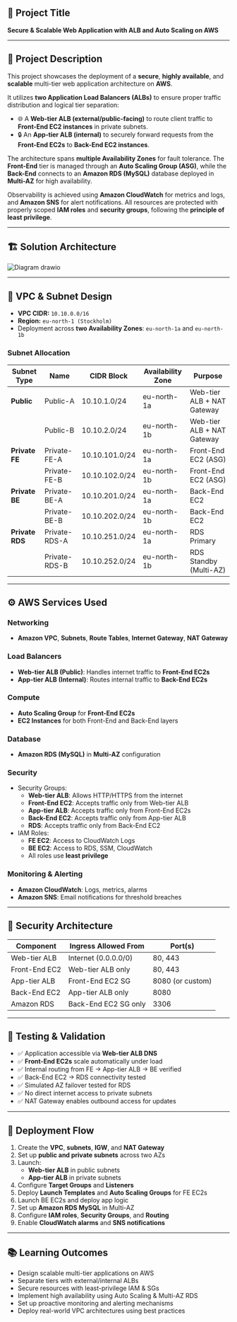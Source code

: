 ## 📌 Project Title
**Secure & Scalable Web Application with ALB and Auto Scaling on AWS**

---

## 🧠 Project Description  

This project showcases the deployment of a **secure**, **highly available**, and **scalable** multi-tier web application architecture on **AWS**.

It utilizes **two Application Load Balancers (ALBs)** to ensure proper traffic distribution and logical tier separation:

- 🌐 A **Web-tier ALB (external/public-facing)** to route client traffic to **Front-End EC2 instances** in private subnets.
- 🔒 An **App-tier ALB (internal)** to securely forward requests from the **Front-End EC2s** to **Back-End EC2 instances**.

The architecture spans **multiple Availability Zones** for fault tolerance. The **Front-End** tier is managed through an **Auto Scaling Group (ASG)**, while the **Back-End** connects to an **Amazon RDS (MySQL)** database deployed in **Multi-AZ** for high availability.

Observability is achieved using **Amazon CloudWatch** for metrics and logs, and **Amazon SNS** for alert notifications. All resources are protected with properly scoped **IAM roles** and **security groups**, following the **principle of least privilege**.

---

## 🏗️ Solution Architecture

![Diagram drawio](https://github.com/user-attachments/assets/7872c418-f59a-4e15-9054-866e30f0f650)



---

## 🧱 VPC & Subnet Design

- **VPC CIDR:** `10.10.0.0/16`
- **Region:** `eu-north-1 (Stockholm)`
- Deployment across **two Availability Zones**: `eu-north-1a` and `eu-north-1b`

### Subnet Allocation

| Subnet Type     | Name              | CIDR Block        | Availability Zone | Purpose                            |
|-----------------|-------------------|-------------------|-------------------|------------------------------------|
| **Public**      | Public-A          | 10.10.1.0/24      | eu-north-1a       | Web-tier ALB + NAT Gateway         |
|                 | Public-B          | 10.10.2.0/24      | eu-north-1b       | Web-tier ALB + NAT Gateway         |
| **Private FE**  | Private-FE-A      | 10.10.101.0/24    | eu-north-1a       | Front-End EC2 (ASG)                |
|                 | Private-FE-B      | 10.10.102.0/24    | eu-north-1b       | Front-End EC2 (ASG)                |
| **Private BE**  | Private-BE-A      | 10.10.201.0/24    | eu-north-1a       | Back-End EC2                       |
|                 | Private-BE-B      | 10.10.202.0/24    | eu-north-1b       | Back-End EC2                       |
| **Private RDS** | Private-RDS-A     | 10.10.251.0/24    | eu-north-1a       | RDS Primary                        |
|                 | Private-RDS-B     | 10.10.252.0/24    | eu-north-1b       | RDS Standby (Multi-AZ)            |

---

## ⚙️ AWS Services Used

### Networking
- **Amazon VPC**, **Subnets**, **Route Tables**, **Internet Gateway**, **NAT Gateway**

### Load Balancers
- **Web-tier ALB (Public)**: Handles internet traffic to **Front-End EC2s**
- **App-tier ALB (Internal)**: Routes internal traffic to **Back-End EC2s**

### Compute
- **Auto Scaling Group** for **Front-End EC2s**
- **EC2 Instances** for both Front-End and Back-End layers

### Database
- **Amazon RDS (MySQL)** in **Multi-AZ** configuration

### Security
- Security Groups:
  - **Web-tier ALB**: Allows HTTP/HTTPS from the internet
  - **Front-End EC2**: Accepts traffic only from Web-tier ALB
  - **App-tier ALB**: Accepts traffic only from Front-End EC2s
  - **Back-End EC2**: Accepts traffic only from App-tier ALB
  - **RDS**: Accepts traffic only from Back-End EC2
- IAM Roles:
  - **FE EC2**: Access to CloudWatch Logs
  - **BE EC2**: Access to RDS, SSM, CloudWatch
  - All roles use **least privilege**

### Monitoring & Alerting
- **Amazon CloudWatch**: Logs, metrics, alarms
- **Amazon SNS**: Email notifications for threshold breaches

---

## 🔐 Security Architecture

| Component         | Ingress Allowed From     | Port(s)         |
|------------------|--------------------------|-----------------|
| Web-tier ALB     | Internet (0.0.0.0/0)     | 80, 443         |
| Front-End EC2    | Web-tier ALB only        | 80, 443         |
| App-tier ALB     | Front-End EC2 SG         | 8080 (or custom)|
| Back-End EC2     | App-tier ALB only        | 8080            |
| Amazon RDS       | Back-End EC2 SG only     | 3306            |

---

## 🧪 Testing & Validation

- ✅ Application accessible via **Web-tier ALB DNS**
- ✅ **Front-End EC2s** scale automatically under load
- ✅ Internal routing from FE → App-tier ALB → BE verified
- ✅ Back-End EC2 → RDS connectivity tested
- ✅ Simulated AZ failover tested for RDS
- ✅ No direct internet access to private subnets
- ✅ NAT Gateway enables outbound access for updates

---

## 🚀 Deployment Flow

1. Create the **VPC**, **subnets**, **IGW**, and **NAT Gateway**
2. Set up **public and private subnets** across two AZs
3. Launch:
   - **Web-tier ALB** in public subnets
   - **App-tier ALB** in private subnets
4. Configure **Target Groups** and **Listeners**
5. Deploy **Launch Templates** and **Auto Scaling Groups** for FE EC2s
6. Launch BE EC2s and deploy app logic
7. Set up **Amazon RDS MySQL** in Multi-AZ
8. Configure **IAM roles**, **Security Groups**, and **Routing**
9. Enable **CloudWatch alarms** and **SNS notifications**

---

## 📚 Learning Outcomes

- Design scalable multi-tier applications on AWS
- Separate tiers with external/internal ALBs
- Secure resources with least-privilege IAM & SGs
- Implement high availability using Auto Scaling & Multi-AZ RDS
- Set up proactive monitoring and alerting mechanisms
- Deploy real-world VPC architectures using best practices


